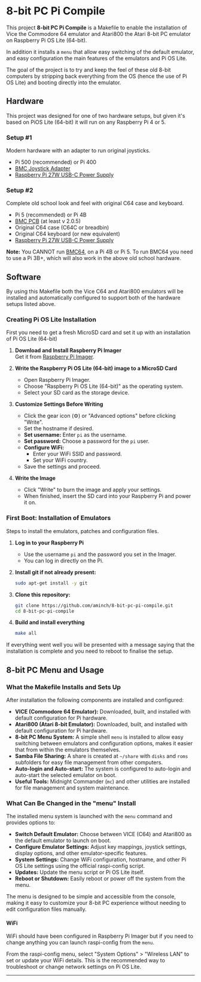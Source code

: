 # 8-bit PC Pi Compile

This project **8-bit PC Pi Compile** is a Makefile to enable the installation of Vice the Commodore 64 emulator and Atari800 the Atari 8-bit PC emulator on Raspberry Pi OS Lite (64-bit). 

In addition it installs a `menu` that allow easy switching of the default emulator, and easy configuration the main features of the emulators and Pi OS Lite.

The goal of the project is to try and keep the feel of these old 8-bit computers by stripping back everything from the OS (hence the use of Pi OS Lite) and booting directly into the emulator.

## Hardware

This project was designed for one of two hardware setups, but given it's based on PiOS Lite (64-bit) it will run on any Raspberry Pi 4 or 5. 

### Setup #1

Modern hardware with an adapter to run original joysticks.

 * Pi 500 (recommended) or Pi 400
 * [BMC Joystick Adapter](https://github.com/aminch/bmc-joy-pcb)
 * [Raspberry Pi 27W USB-C Power Supply](https://www.raspberrypi.com/products/27w-power-supply/)

### Setup #2

Complete old school look and feel with original C64 case and keyboard.  

 * Pi 5 (recommended) or Pi 4B
 * [BMC PCB](https://github.com/aminch/bmc-pcb) (at least v 2.0.5)
 * Original C64 case (C64C or breadbin)
 * Original C64 keyboard (or new equivalent)
 * [Raspberry Pi 27W USB-C Power Supply](https://www.raspberrypi.com/products/27w-power-supply/)

 **Note:** You CANNOT run [BMC64](https://accentual.com/bmc64/), on a Pi 4B or Pi 5. To run BMC64 you need to use a Pi 3B+, which will also work in the above old school hardware.

## Software

By using this Makefile both the Vice C64 and Atari800 emulators will be installed and automatically configured to support both of the hardware setups listed above.

### Creating Pi OS Lite Installation

First you need to get a fresh MicroSD card and set it up with an installation of Pi OS Lite (64-bit)

1. **Download and Install Raspberry Pi Imager**  
   Get it from [Raspberry Pi Imager](https://www.raspberrypi.com/software/).

2. **Write the Raspberry Pi OS Lite (64-bit) image to a MicroSD Card**  
   - Open Raspberry Pi Imager.
   - Choose "Raspberry Pi OS Lite (64-bit)" as the operating system.
   - Select your SD card as the storage device.

3. **Customize Settings Before Writing**  
   - Click the gear icon (⚙️) or "Advanced options" before clicking "Write".
   - Set the hostname if desired.
   - **Set username:** Enter `pi` as the username.
   - **Set password:** Choose a password for the `pi` user.
   - **Configure WiFi:**  
     - Enter your WiFi SSID and password.
     - Set your WiFi country.
   - Save the settings and proceed.

4. **Write the Image**  
   - Click "Write" to burn the image and apply your settings.
   - When finished, insert the SD card into your Raspberry Pi and power it on.

### First Boot: Installation of Emulators

Steps to install the emulators, patches and configuration files.

1. **Log in to your Raspberry Pi**  
   - Use the username `pi` and the password you set in the Imager.
   - You can log in directly on the Pi.

2. **Install git if not already present:**
   ```bash
   sudo apt-get install -y git
   ```
3. **Clone this repository:**
    ```bash
    git clone https://github.com/aminch/8-bit-pc-pi-compile.git
    cd 8-bit-pc-pi-compile
    ```
4. **Build and install everything**
    ```bash
    make all
    ```

If everything went well you will be presented with a message saying that the installation is complete and you need to reboot to finalise the setup.

## 8-bit PC Menu and Usage

### What the Makefile Installs and Sets Up

After installation the following components are installed and configured:

- **VICE (Commodore 64 Emulator):** Downloaded, built, and installed with default configuration for Pi hardware.
- **Atari800 (Atari 8-bit Emulator):** Downloaded, built, and installed with default configuration for Pi hardware.
- **8-bit PC Menu System:** A simple shell `menu` is installed to allow easy switching between emulators and configuration options, makes it easier that from within the emulators themselves. 
- **Samba File Sharing:** A share is created at `~/share` with `disks` and `roms` subfolders for easy file management from other computers.
- **Auto-login and Auto-start:** The system is configured to auto-login and auto-start the selected emulator on boot.
- **Useful Tools:** Midnight Commander (`mc`) and other utilities are installed for file management and system maintenance.

### What Can Be Changed in the "menu" Install

The installed menu system is launched with the `menu`  command and provides options to:

- **Switch Default Emulator:** Choose between VICE (C64) and Atari800 as the default emulator to launch on boot.
- **Configure Emulator Settings:** Adjust key mappings, joystick settings, display options, and other emulator-specific features.
- **System Settings:** Change WiFi configuration, hostname, and other Pi OS Lite settings using the official raspi-config script.
- **Updates:** Update the menu script or Pi OS Lite itself.
- **Reboot or Shutdown:** Easily reboot or power off the system from the menu.

The menu is designed to be simple and accessible from the console, making it easy to customize your 8-bit PC experience without needing to edit configuration files manually.

#### WiFi

WiFi should have been configured in Raspberry Pi Imager but if you need to change anything you can launch raspi-config from the `menu`.

From the raspi-config menu, select "System Options" > "Wireless LAN" to set or update your WiFi details. This is the recommended way to troubleshoot or change network settings on Pi OS Lite.

---
